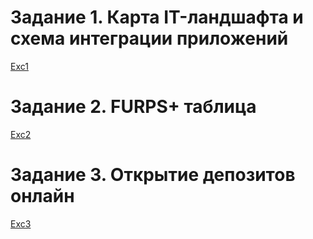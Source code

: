 # Задание 1. Карта IT-ландшафта и схема интеграции приложений

[Exc1](https://github.com/grm000/architecture-sprint-9/blob/sprint-9/Exc1)

# Задание 2. FURPS+ таблица

[Exc2](https://github.com/grm000/architecture-sprint-9/blob/sprint-9/Exc2)

# Задание 3. Открытие депозитов онлайн

[Exc3](https://github.com/grm000/architecture-sprint-9/blob/sprint-9/Exc3)



